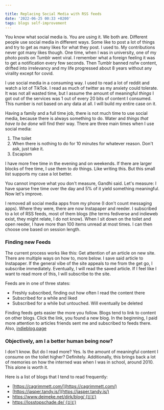 ```yaml
---

title: Replacing Social Media with RSS feeds
date: '2022-06-25 00:33 +0200'
tags: blogs self-improvement
---
```


You know what social media is. You are using it. We both are.
Different people use social media in different ways. Some like to post a lot of things and try to get as many likes for what they post. I used to. My contributions never got many likes though.
One time, when I was in university, one of my photo posts on Tumblr went viral. I remember what a foreign feeling it was to get a notification every few seconds. Then Tumblr banned nsfw content, drifted into irrelevancy and my life progressed about 8 years without any virality except for covid.

I use social media in a consuming way. I used to read a lot of reddit and watch a lot of TikTok. I read as much of twitter as my anxiety could tolerate.
It was not all wasted time, but I assume the amount of meaningful _things_ I got out of the services was 1 out of every 20 bits of content I consumed. This number is not based on any data at all. I will build my entire case on it.

Having a family and a full time job, there is not much time to use social media, because there is always something to do. Water and _things that have to be done_ will find their way. There are three main times when I use social media:

1. The toilet
2. When there is nothing to do for 10 minutes for whatever reason. Don't ask, just take it.
3. Escapism

I have more free time in the evening and on weekends. If there are larger blocks of free time, I use them to _do_ things. Like writing this. But this small list supports my case a lot better.

You cannot improve what you don't measure, Gandhi said. Let's measure: I have sparse free time over the day and 5% of it yield something meaningful.
Now let's improve.

I removed all social media apps from my phone (I don't count messaging apps). Where they were, there are now Instapaper and reeder. I subscribed to a lot of RSS feeds, most of them blogs (the terms fediverse and indieweb exist, they might relate, I do not know). When I sit down on the toilet and open reeder, I have more than 100 items unread at most times. I can then choose one based on session length.

### Finding new Feeds

The current process works like this: Get attention of an article on new site. There are multiple ways on how to, more below. I save said article to Instapaper. If the general vibe of the site appeals to me from the get go, I subscribe immediately. Eventually, I will read the saved article. If I feel like I want to read more of this, I will subscribe to the site.

Feeds are in one of three states:

- Freshly subscribed, finding out how often I read the content there
- Subscribed for a while and liked
- Subscribed for a while but untouched. Will eventually be deleted

Finding feeds gets easier the more you follow. Blogs tend to link to content on other blogs. Click the link, you found a new blog.
In the beginning, I paid more attention to articles friends sent me and subscribed to feeds there. Also, [indieblog.page](https://indieblog.page/)

### Objectively, am I a better human being now?

I don't know.
But do I read more? Yes.
Is the amount of meaningful content I consume on the toilet higher? Definitely.
Additionally, this brings back a lot of memories on how the interned was when I was in school, around 2010.
This alone is worth it.

Here is a list of blogs that I tend to read frequently:

- [https://cagrimmett.com/](https://cagrimmett.com/)
- [https://jasper.tandy.is/](https://jasper.tandy.is/)
- [https://www.deimeke.net/dirk/blog/ (🇩🇪)](https://www.deimeke.net/dirk/blog/)
- [https://losstopschade.de/ (🇩🇪)](https://losstopschade.de/)
